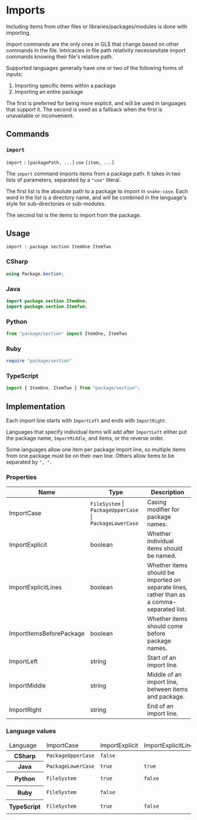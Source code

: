 # Imports

Including items from other files or libraries/packages/modules is done with importing.

Import commands are the only ones in GLS that change based on other commands in the file.
Intricacies in file path relativity necessesitate import commands knowing their file's relative path.

Supported languages generally have one or two of the following forms of inputs:

1. Importing specific items within a package
2. Importing an entire package

The first is preferred for being more explicit, and will be used in languages that support it.
The second is used as a fallback when the first is unavailable or inconvenient. 


## Commands

### `import`

`import` `:` `[packagePath, ...]` `use` `[item, ...]`

The `import` command imports items from a package path.
It takes in two lists of parameters, separated by a `"use"` literal.

The first list is the absolute path to a package to import in `snake-case`.
Each word in the list is a directory name, and will be combined in the language's style for sub-directories or sub-modules.

The second list is the items to import from the package.

## Usage

```
import : package section ItemOne ItemTwo
```

### CSharp

```csharp
using Package.Section;
```

### Java

```java
import package.section.ItemOne;
import package.section.ItemTwo;
```

### Python

```python
from "package/section" import ItemOne, ItemTwo
```

### Ruby

```ruby
require "package/section"
```

### TypeScript

```typescript
import { ItemOne, ItemTwo } from "package/section";
```


## Implementation

Each import line starts with `ImportLeft` and ends with `ImportRight`.

Languages that specify individual items will add after `ImportLeft` either put the package name, `ImportMiddle`, and items, or the reverse order.

Some languages allow one item per package import line, so multiple items from one package must be on their own line.
Others allow items to be separated by `", "`.


### Properties

<table>
    <thead>
        <th>Name</th>
        <th>Type</th>
        <th>Description</th>
    </thead>
    <tbody>
        <tr>
            <td>ImportCase</td>
            <td><code>FileSystem</code> | <code>PackageUpperCase</code> | <code>PackageLowerCase</code></td>
            <td>Casing modifier for package names.</td>
        </tr>
        <tr>
            <td>ImportExplicit</td>
            <td>boolean</td>
            <td>Whether individual items should be named.</td>
        </tr>
        <tr>
            <td>ImportExplicitLines</td>
            <td>boolean</td>
            <td>Whether items should be imported on separate lines, rather than as a comma-separated list.</td>
        </tr>
        <tr>
            <td>ImportItemsBeforePackage</td>
            <td>boolean</td>
            <td>Whether items should come before package names.</td>
        </tr>
        <tr>
            <td>ImportLeft</td>
            <td>string</td>
            <td>Start of an import line.</td>
        </tr>
        <tr>
            <td>ImportMiddle</td>
            <td>string</td>
            <td>Middle of an import line, between items and package.</td>
        </tr>
        <tr>
            <td>ImportRight</td>
            <td>string</td>
            <td>End of an import line.</td>
        </tr>
    </tbody>
</table>

### Language values

<table>
    <thead>
        <td>Language</td>
        <td>ImportCase</td>
        <td>ImportExplicit</td>
        <td>ImportExplicitLines</td>
        <td>ImportItemsBeforePackage</td>
        <td>ImportLeft</td>
        <td>ImportMiddle</td>
        <td>ImportRight</td>
    </thead>
    <tbody>
        <tr>
            <th>CSharp</th>
            <td><code>PackageUpperCase</code></td>
            <td><code>false</code></td>
            <td></td>
            <td></td>
            <td><code>"using "</code></td>
            <td></td>
            <td><code>";"</code></td>
        </tr>
        <tr>
            <th>Java</th>
            <td><code>PackageLowerCase</code></td>
            <td><code>true</code></td>
            <td><code>true</code></td>
            <td><code>false</code></td>
            <td><code>"import "</code></td>
            <td><code>"."</code></td>
            <td><code>"*;"</code></td>
        </tr>
        <tr>
            <th>Python</th>
            <td><code>FileSystem</code></td>
            <td><code>true</code></td>
            <td><code>false</code></td>
            <td><code>false</code></td>
            <td><code>"from \""</code></td>
            <td><code>"\" import *"</code></td>
            <td><code>""</code></td>
        </tr>
        <tr>
            <th>Ruby</th>
            <td><code>FileSystem</code></td>
            <td><code>false</code></td>
            <td></td>
            <td></td>
            <td><code>"require \""</code></td>
            <td></td>
            <td><code>"\""</code></td>
        </tr>
        <tr>
            <th>TypeScript</th>
            <td><code>FileSystem</code></td>
            <td><code>true</code></td>
            <td><code>false</code></td>
            <td><code>true</code></td>
            <td><code>"import { "</code></td>
            <td><code>" } from \""</code></td>
            <td><code>"\";"</code></td>
        </tr>
    </tbody>
</table>
